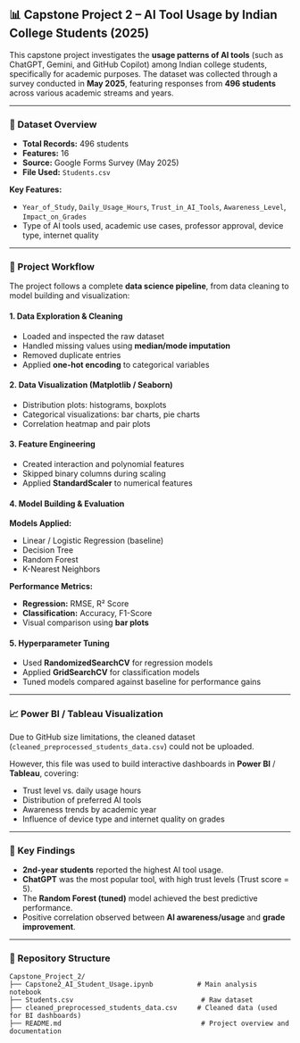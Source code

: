 
## 📊 Capstone Project 2 – AI Tool Usage by Indian College Students (2025)

This capstone project investigates the **usage patterns of AI tools** (such as ChatGPT, Gemini, and GitHub Copilot) among Indian college students, specifically for academic purposes. The dataset was collected through a survey conducted in **May 2025**, featuring responses from **496 students** across various academic streams and years.

---

### 📁 Dataset Overview

* **Total Records:** 496 students
* **Features:** 16
* **Source:** Google Forms Survey (May 2025)
* **File Used:** `Students.csv`

**Key Features:**

* `Year_of_Study`, `Daily_Usage_Hours`, `Trust_in_AI_Tools`, `Awareness_Level`, `Impact_on_Grades`
* Type of AI tools used, academic use cases, professor approval, device type, internet quality

---

### 🧪 Project Workflow

The project follows a complete **data science pipeline**, from data cleaning to model building and visualization:

#### 1. **Data Exploration & Cleaning**

* Loaded and inspected the raw dataset
* Handled missing values using **median/mode imputation**
* Removed duplicate entries
* Applied **one-hot encoding** to categorical variables

#### 2. **Data Visualization** (Matplotlib / Seaborn)

* Distribution plots: histograms, boxplots
* Categorical visualizations: bar charts, pie charts
* Correlation heatmap and pair plots

#### 3. **Feature Engineering**

* Created interaction and polynomial features
* Skipped binary columns during scaling
* Applied **StandardScaler** to numerical features

#### 4. **Model Building & Evaluation**

**Models Applied:**

* Linear / Logistic Regression (baseline)
* Decision Tree
* Random Forest
* K-Nearest Neighbors

**Performance Metrics:**

* **Regression:** RMSE, R² Score
* **Classification:** Accuracy, F1-Score
* Visual comparison using **bar plots**

#### 5. **Hyperparameter Tuning**

* Used **RandomizedSearchCV** for regression models
* Applied **GridSearchCV** for classification models
* Tuned models compared against baseline for performance gains

---

### 📈 Power BI / Tableau Visualization

Due to GitHub size limitations, the cleaned dataset (`cleaned_preprocessed_students_data.csv`) could not be uploaded.

However, this file was used to build interactive dashboards in **Power BI** / **Tableau**, covering:

* Trust level vs. daily usage hours
* Distribution of preferred AI tools
* Awareness trends by academic year
* Influence of device type and internet quality on grades

---

### 📝 Key Findings

* **2nd-year students** reported the highest AI tool usage.
* **ChatGPT** was the most popular tool, with high trust levels (Trust score = 5).
* The **Random Forest (tuned)** model achieved the best predictive performance.
* Positive correlation observed between **AI awareness/usage** and **grade improvement**.

---

### 📂 Repository Structure

```
Capstone_Project_2/
├── Capstone2_AI_Student_Usage.ipynb           # Main analysis notebook
├── Students.csv                                # Raw dataset
├── cleaned_preprocessed_students_data.csv     # Cleaned data (used for BI dashboards)
├── README.md                                   # Project overview and documentation
```

